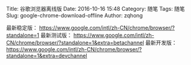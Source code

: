 Title: 谷歌浏览器离线版
Date: 2016-10-16 15:48
Category: 随笔
Tags: 随笔
Slug: google-chrome-download-offline
Author: zqhong

最新稳定版： https://www.google.com/intl/zh-CN/chrome/browser/?standalone=1
最新测试版： https://www.google.com/intl/zh-CN/chrome/browser/?standalone=1&extra=betachannel
最新开发版： https://www.google.com/intl/zh-CN/chrome/browser/?standalone=1&extra=devchannel
